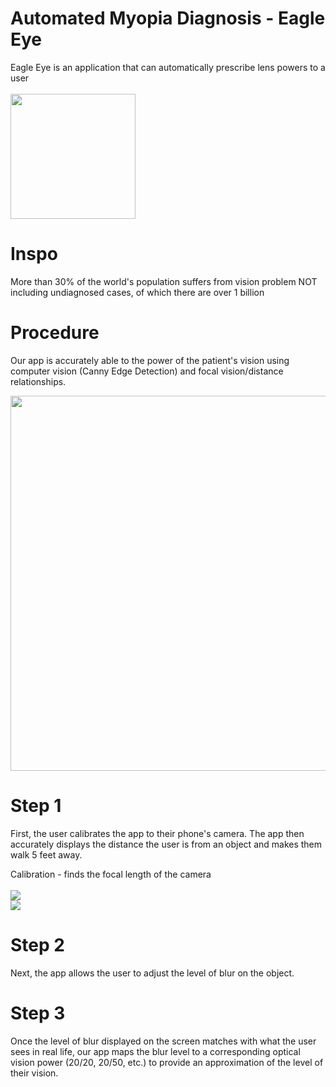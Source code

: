 # Automated Myopia Diagnosis - Eagle Eye
Eagle Eye is an application that can automatically prescribe lens powers to a user
<br>
<br>
<img src="https://upload.wikimedia.org/wikipedia/commons/9/9f/Snellen_chart.svg" width=200>

# Inspo
More than 30% of the world's population suffers from vision problem NOT including undiagnosed cases, of which there are over 1 billion

# Procedure
Our app is accurately able to the power of the patient's vision using computer vision (Canny Edge Detection) and focal vision/distance relationships.

<img src='https://turbosnu.files.wordpress.com/2016/01/screenshot.jpg' width=600>  

# Step 1
First, the user calibrates the app to their phone's camera. The app then accurately displays the distance the user is from an object and makes them walk 5 feet away. 

Calibration - finds the focal length of the camera
<br>
<br>
<img src="https://render.githubusercontent.com/render/math?math=\FocalLength = \frac{(Pixel Width \cdot DistanceToObject)}{ObjectWidth}\]">
<br>
<img src="https://render.githubusercontent.com/render/math?math=\Distance = \frac{(Focal Length \cdot Object Width)}{Pixel Width}\]">

# Step 2
Next, the app allows the user to adjust the level of blur on the object.

# Step 3
Once the level of blur displayed on the screen matches with what the user sees in real life, our app maps the blur level to a corresponding optical vision power (20/20, 20/50, etc.) to provide an approximation of the level of their vision.
